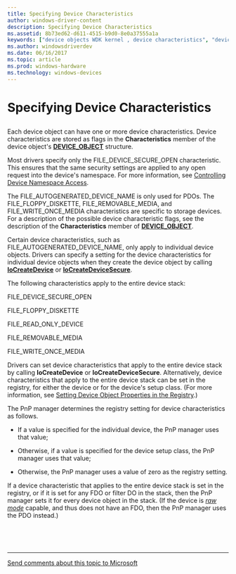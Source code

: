 ```yaml
---
title: Specifying Device Characteristics
author: windows-driver-content
description: Specifying Device Characteristics
ms.assetid: 8b73ed62-d611-4515-b9d0-8e0a37555a1a
keywords: ["device objects WDK kernel , device characteristics", "device characteristics WDK device objects", "flags WDK device objects", "device stacks WDK kernel , device characteristics"]
ms.author: windowsdriverdev
ms.date: 06/16/2017
ms.topic: article
ms.prod: windows-hardware
ms.technology: windows-devices
---
```


# Specifying Device Characteristics


## <a href="" id="ddk-specifying-device-characteristics-kg"></a>


Each device object can have one or more device characteristics. Device characteristics are stored as flags in the **Characteristics** member of the device object's [**DEVICE\_OBJECT**](https://msdn.microsoft.com/library/windows/hardware/ff543147) structure.

Most drivers specify only the FILE\_DEVICE\_SECURE\_OPEN characteristic. This ensures that the same security settings are applied to any open request into the device's namespace. For more information, see [Controlling Device Namespace Access](controlling-device-namespace-access.md).

The FILE\_AUTOGENERATED\_DEVICE\_NAME is only used for PDOs. The FILE\_FLOPPY\_DISKETTE, FILE\_REMOVABLE\_MEDIA, and FILE\_WRITE\_ONCE\_MEDIA characteristics are specific to storage devices. For a description of the possible device characteristic flags, see the description of the **Characteristics** member of [**DEVICE\_OBJECT**](https://msdn.microsoft.com/library/windows/hardware/ff543147).

Certain device characteristics, such as FILE\_AUTOGENERATED\_DEVICE\_NAME, only apply to individual device objects. Drivers can specify a setting for the device characteristics for individual device objects when they create the device object by calling [**IoCreateDevice**](https://msdn.microsoft.com/library/windows/hardware/ff548397) or [**IoCreateDeviceSecure**](https://msdn.microsoft.com/library/windows/hardware/ff548407).

The following characteristics apply to the entire device stack:

FILE\_DEVICE\_SECURE\_OPEN

FILE\_FLOPPY\_DISKETTE

FILE\_READ\_ONLY\_DEVICE

FILE\_REMOVABLE\_MEDIA

FILE\_WRITE\_ONCE\_MEDIA

Drivers can set device characteristics that apply to the entire device stack by calling **IoCreateDevice** or **IoCreateDeviceSecure**. Alternatively, device characteristics that apply to the entire device stack can be set in the registry, for either the device or for the device's setup class. (For more information, see [Setting Device Object Properties in the Registry](setting-device-object-properties-in-the-registry.md).)

The PnP manager determines the registry setting for device characteristics as follows.

-   If a value is specified for the individual device, the PnP manager uses that value;

-   Otherwise, if a value is specified for the device setup class, the PnP manager uses that value;

-   Otherwise, the PnP manager uses a value of zero as the registry setting.

If a device characteristic that applies to the entire device stack is set in the registry, or if it is set for any FDO or filter DO in the stack, then the PnP manager sets it for every device object in the stack. (If the device is [*raw mode*](https://msdn.microsoft.com/library/windows/hardware/ff556331#wdkgloss-raw-mode) capable, and thus does not have an FDO, then the PnP manager uses the PDO instead.)

 

 


--------------------
[Send comments about this topic to Microsoft](mailto:wsddocfb@microsoft.com?subject=Documentation%20feedback%20%5Bkernel\kernel%5D:%20Specifying%20Device%20Characteristics%20%20RELEASE:%20%286/14/2017%29&body=%0A%0APRIVACY%20STATEMENT%0A%0AWe%20use%20your%20feedback%20to%20improve%20the%20documentation.%20We%20don't%20use%20your%20email%20address%20for%20any%20other%20purpose,%20and%20we'll%20remove%20your%20email%20address%20from%20our%20system%20after%20the%20issue%20that%20you're%20reporting%20is%20fixed.%20While%20we're%20working%20to%20fix%20this%20issue,%20we%20might%20send%20you%20an%20email%20message%20to%20ask%20for%20more%20info.%20Later,%20we%20might%20also%20send%20you%20an%20email%20message%20to%20let%20you%20know%20that%20we've%20addressed%20your%20feedback.%0A%0AFor%20more%20info%20about%20Microsoft's%20privacy%20policy,%20see%20http://privacy.microsoft.com/default.aspx. "Send comments about this topic to Microsoft")


